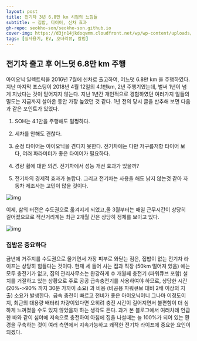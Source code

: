 ```yaml
---
layout: post
title: 전기차 3년 6.8만 km 시점의 느낌들 
subtitle: – 집밥, 타이어, 신차 효과
gh-repo: seokho-son/seokho-son.github.io
cover-img: https://d3jn14jkdoqvmm.cloudfront.net/wp/wp-content/uploads/2020/09/09164048/%EC%A0%84%EA%B8%B0%EC%B0%A8-3%EB%85%84-6.8%EB%A7%8C-km-%EC%8B%9C%EC%A0%90%EC%9D%98-%EB%8A%90%EB%82%8C%EB%93%A4-%EC%A7%91%EB%B0%A5-%EC%8B%A0%EC%B0%A8-%ED%9A%A8%EA%B3%BC-133.jpg
tags: [실사용기, EV, 오너리뷰, 칼럼]
---
```


## 전기차 출고 후 어느덧 6.8만 km 주행

아이오닉 일렉트릭을 2016년 7월에 신차로 출고하여, 어느덧 6.8만 km 을 주행하였다. 지난 마지막 포스팅이 2018년 4월 12일의 4.1만km, 2년 주행기였는데, 벌써 1년이 넘게 지났다는 것이 믿어지지 않는다. 지난 1년간 개인적으로 경험하였던 여러가지 일들의 밀도는 지금까지 살아온 동안 가장 높았던 것 같다. 1년 전의 당시 글을 반추해 보면 다음과 같은 포인트가 있었다.

1. SOH는 4.1만을 주행해도 멀쩡하다.

2. 세차를 안해도 괜찮다.

3. 순정 타이어는 아이오닉을 견디지 못한다. 전기차에는 다만 저구름저항 타이어 보다, 여러 파라미터가 좋은 타이어가 필요하다.

4. 경량 휠에 대한 의견. 전기차에서 성능 개선 효과가 있을까?

5. 전기차의 경제적 효과가 놀랍다. 그리고 전기차는 사용을 해도 낡지 않는것 같아 자동차 제조사는 고민이 많을 것이다.

![img](https://d3jn14jkdoqvmm.cloudfront.net/wp/wp-content/uploads/2020/09/09163252/%EC%A0%84%EA%B8%B0%EC%B0%A8-3%EB%85%84-6.8%EB%A7%8C-km-%EC%8B%9C%EC%A0%90%EC%9D%98-%EB%8A%90%EB%82%8C%EB%93%A4-%EC%A7%91%EB%B0%A5-%EC%8B%A0%EC%B0%A8-%ED%9A%A8%EA%B3%BC-2.jpg)

이제, 삶의 터전은 수도권으로 옮겨지게 되었고,올 3월부터는 매일 근무시간이 상당히 길어졌으므로 적산거리계는 최근 2개월 간은 상당히 정체를 보이고 있다.

![img](https://d3jn14jkdoqvmm.cloudfront.net/wp/wp-content/uploads/2020/09/09163249/%E1%84%8C%E1%85%A5%E1%86%AB%E1%84%80%E1%85%B5%E1%84%8E%E1%85%A1-3%E1%84%82%E1%85%A7%E1%86%AB-6.8%E1%84%86%E1%85%A1%E1%86%AB-km-%E1%84%89%E1%85%B5%E1%84%8C%E1%85%A5%E1%86%B7%E1%84%8B%E1%85%B4-%E1%84%82%E1%85%B3%E1%84%81%E1%85%B5%E1%86%B7%E1%84%83%E1%85%B3%E1%86%AF-%E1%84%8C%E1%85%B5%E1%86%B8%E1%84%87%E1%85%A1%E1%86%B8-%E1%84%89%E1%85%B5%E1%86%AB%E1%84%8E%E1%85%A1-%E1%84%92%E1%85%AD%E1%84%80%E1%85%AA-1.jpg)

### 집밥은 중요하다
금년에 거주지를 수도권으로 올기면서 가장 피부로 와닫는 점은, 집밥이 없는 전기차 라이프는 상당히 힘들다는 것이다. 현재 세 들어 사는 집과 직장 (50km 떨어져 있음) 에는 모두 충전기가 없고, 집의 관리사무소는 완강하게 수 개월째 충전기 (파워큐브 포함) 설치를 거절하고 있는 상황으로 주로 공공 급속충전기를 사용하여야 하므로, 상당한 시간 (20%->90% 까지 30분 가까이 소요) 과 비용 (비공용 파워큐브 대비 2배 이상의 지출) 소요가 발생한다.
​
급속 충전이 빠르고 전비가 좋은 아이오닉이니 그나마 이정도이지, 최근의 대용량 배터리 차량이었다면 오히려 충전 시간이 길어지면서 불편함이 더 심하게 느껴졌을 수도 있지 않았을까 하는 생각도 든다. 과거 본 블로그에서 여러차례 언급한 바와 같이 심야에 저속으로 충전하여 아침에 집을 나설때는 늘 100%가 되어 있는 환경을 구축하는 것이 여러 측면에서 지속가능하고 쾌적한 전기차 라이프에 중요한 요인이 되겠다.

